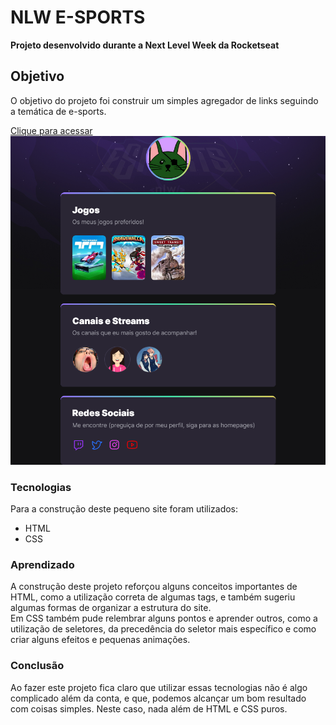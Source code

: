 # NLW E-SPORTS
<b>Projeto desenvolvido durante a Next Level Week da Rocketseat</b>

## Objetivo
O objetivo do projeto foi construir um simples agregador de links seguindo a temática de e-sports.<br>

[Clique para acessar](https://leogremes.github.io/NLW-e-sports/)
![preview](./.github/preview.png)

### Tecnologias
Para a construção deste pequeno site foram utilizados:
- HTML
- CSS

### Aprendizado
A construção deste projeto reforçou alguns conceitos importantes de HTML, como a
utilização correta de algumas tags, e também sugeriu algumas formas de organizar
a estrutura do site.<br> Em CSS também pude relembrar alguns pontos e aprender outros,
como a utilização de seletores, da precedência do seletor mais específico e como
criar alguns efeitos e pequenas animações.

### Conclusão
Ao fazer este projeto fica claro que utilizar essas tecnologias não é algo complicado
além da conta, e que, podemos alcançar um bom resultado com coisas simples. Neste caso,
nada além de HTML e CSS puros.

